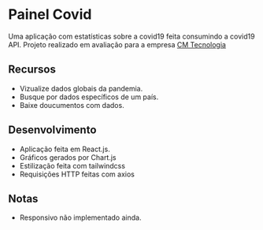 # Painel Covid

Uma aplicação com estatísticas sobre a covid19 feita consumindo a covid19 API. Projeto realizado em avaliação para a empresa [CM Tecnologia](https://cmtecnologia.com.br/)

## Recursos

- Vizualize dados globais da pandemia.
- Busque por dados específicos de um país.
- Baixe doucumentos com dados.

## Desenvolvimento
- Aplicação feita em React.js.
- Gráficos gerados por Chart.js
- Estilização feita com tailwindcss
- Requisições HTTP feitas com axios


## Notas
- Responsivo não implementado ainda.

